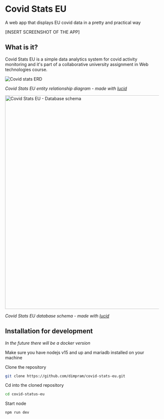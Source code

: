 # Covid Stats EU

A web app that displays EU covid data in a pretty and practical way

[INSERT SCREENSHOT OF THE APP]

## What is it?

Covid Stats EU is a simple data analytics system for covid activity monitoring and it's part of a collaborative university assignment in Web technologies course. 

![Covid stats ERD](https://user-images.githubusercontent.com/44473195/111866605-5976bf00-8977-11eb-9b50-0dd572c76ca1.png)


*Covid Stats EU entity relationship diagram - made with [lucid](https://lucid.app)*

<img src="https://user-images.githubusercontent.com/44473195/111866621-7b704180-8977-11eb-92d1-470f929cedf3.png" width="700" alt="Covid Stats EU - Database schema"/>


*Covid Stats EU database schema - made with [lucid](https://lucid.app)*


## Installation for development

*In the future there will be a docker version*

Make sure you have nodejs v15 and up and mariadb installed on your machine

Clone the repository 

```bash
git clone https://github.com/dimpram/covid-stats-eu.git
```

Cd into the cloned repository

```bash
cd covid-status-eu
```

Start node

```bash
npm run dev
```
